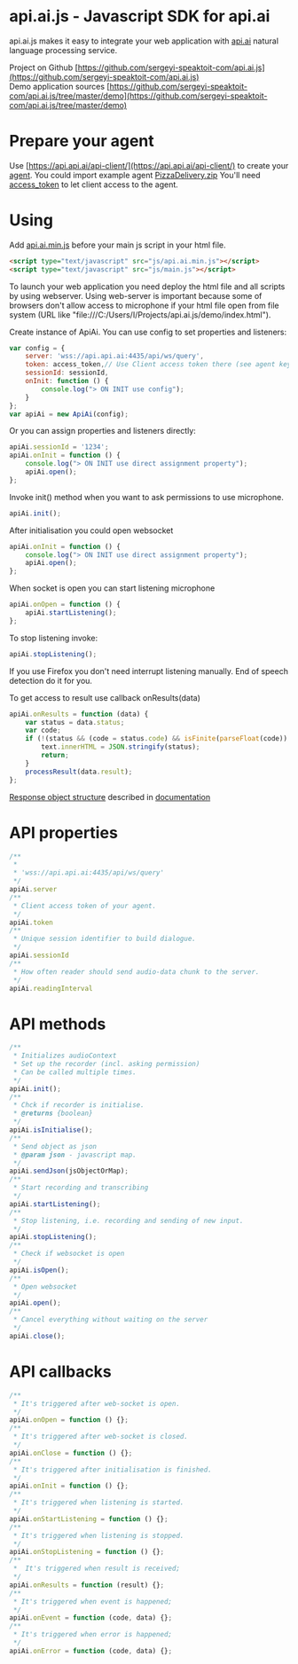 api.ai.js - Javascript SDK for api.ai
=====================================
api.ai.js makes it easy to integrate your web application with [api.ai](http://api.ai) natural language processing service. 


Project on Github [https://github.com/sergeyi-speaktoit-com/api.ai.js](https://github.com/sergeyi-speaktoit-com/api.ai.js)  
Demo application sources [https://github.com/sergeyi-speaktoit-com/api.ai.js/tree/master/demo](https://github.com/sergeyi-speaktoit-com/api.ai.js/tree/master/demo)

# Prepare your agent

Use [https://api.api.ai/api-client/](https://api.api.ai/api-client/) to create your [agent](http://api.ai/docs/getting-started/5-min-guide/).
You could import example agent [PizzaDelivery.zip](https://github.com/sergeyi-speaktoit-com/api.ai.js/blob/master/resources/PizzaDelivery.zip)
You'll need [access_token](http://api.ai/docs/getting-started/quick-start-api.html#step-1-obtain-an-access-token) to let client access to the agent.

# Using

Add [api.ai.min.js](https://github.com/sergeyi-speaktoit-com/api.ai.js/blob/master/target/api.ai.min.js) before your main js script in your html file.
```html
<script type="text/javascript" src="js/api.ai.min.js"></script>
<script type="text/javascript" src="js/main.js"></script>
```

To launch your web application you need deploy the html file and all scripts by using webserver. Using web-server is important because some of browsers don't allow access to microphone if your html file open from file system (URL like "file:///C:/Users/I/Projects/api.ai.js/demo/index.html").


Create instance of ApiAi. 
You can use config to set properties and listeners:

```javascript
var config = {
    server: 'wss://api.api.ai:4435/api/ws/query',
    token: access_token,// Use Client access token there (see agent keys).
    sessionId: sessionId,
    onInit: function () {
        console.log("> ON INIT use config");
    }
};
var apiAi = new ApiAi(config);
```

Or you can assign properties  and listeners directly:

```javascript
apiAi.sessionId = '1234';
apiAi.onInit = function () {
    console.log("> ON INIT use direct assignment property");
    apiAi.open();
};
```

Invoke init() method when you want to ask permissions to use microphone.

```javascript
apiAi.init();
```

After initialisation you could open websocket 
```javascript
apiAi.onInit = function () {
    console.log("> ON INIT use direct assignment property");
    apiAi.open();
};
```

When socket is open you can start listening microphone
 
```javascript
apiAi.onOpen = function () {
    apiAi.startListening();
};
```

To stop listening invoke:
```javascript
apiAi.stopListening();
```

If you use Firefox you don't need interrupt listening manually. End of speech detection do it for you. 

To get access to result use callback onResults(data)

```javascript
apiAi.onResults = function (data) {
    var status = data.status;
    var code;
    if (!(status && (code = status.code) && isFinite(parseFloat(code)) && code < 300 && code > 199)) {
        text.innerHTML = JSON.stringify(status);
        return;
    }
    processResult(data.result);
};
```

[Response object structure](http://api.ai/docs/reference/#response) described in [documentation](http://api.ai/docs/)

# API properties

```javascript
/**
 * 
 * 'wss://api.api.ai:4435/api/ws/query' 
 */
apiAi.server
/**
 * Client access token of your agent. 
 */
apiAi.token
/**
 * Unique session identifier to build dialogue. 
 */
apiAi.sessionId
/**
 * How often reader should send audio-data chunk to the server.
 */
apiAi.readingInterval
```

# API methods

```javascript
/**
 * Initializes audioContext
 * Set up the recorder (incl. asking permission)
 * Can be called multiple times.
 */
apiAi.init();
/**
 * Chck if recorder is initialise.
 * @returns {boolean}
 */
apiAi.isInitialise();
/**
 * Send object as json
 * @param json - javascript map.
 */
apiAi.sendJson(jsObjectOrMap);
/**
 * Start recording and transcribing
 */
apiAi.startListening();
/**
 * Stop listening, i.e. recording and sending of new input.
 */
apiAi.stopListening();
/**
 * Check if websocket is open
 */
apiAi.isOpen();
/**
 * Open websocket
 */
apiAi.open();
/**
 * Cancel everything without waiting on the server
 */
apiAi.close();
```

# API callbacks

```javascript
/**
 * It's triggered after web-socket is open.
 */
apiAi.onOpen = function () {};
/**
 * It's triggered after web-socket is closed. 
 */
apiAi.onClose = function () {};
/**
 * It's triggered after initialisation is finished.
 */
apiAi.onInit = function () {};
/**
 * It's triggered when listening is started. 
 */
apiAi.onStartListening = function () {};
/**
 * It's triggered when listening is stopped.
 */
apiAi.onStopListening = function () {};
/**
 *  It's triggered when result is received;
 */
apiAi.onResults = function (result) {};
/**
 * It's triggered when event is happened; 
 */
apiAi.onEvent = function (code, data) {};
/**
 * It's triggered when error is happened; 
 */
apiAi.onError = function (code, data) {};
```



